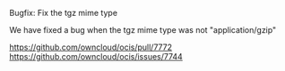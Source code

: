 Bugfix: Fix the tgz mime type

We have fixed a bug when the tgz mime type was not "application/gzip"

https://github.com/owncloud/ocis/pull/7772
https://github.com/owncloud/ocis/issues/7744
